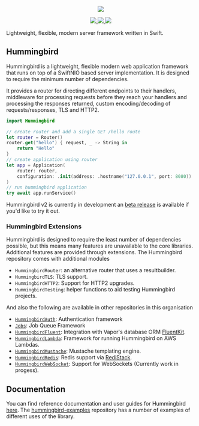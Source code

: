 <p align="center">
<picture>
  <source media="(prefers-color-scheme: dark)" srcset="https://github.com/hummingbird-project/hummingbird/assets/9382567/48de534f-8301-44bd-b117-dfb614909efd">
  <img src="https://github.com/hummingbird-project/hummingbird/assets/9382567/e371ead8-7ca1-43e3-8077-61d8b5eab879">
</picture>
</p>  
<p align="center">
<a href="https://swift.org">
  <img src="https://img.shields.io/badge/swift-5.9-brightgreen.svg"/>
</a>
<a href="https://github.com/hummingbird-project/hummingbird/actions?query=workflow%3ACI">
  <img src="https://github.com/hummingbird-project/hummingbird/actions/workflows/ci.yml/badge.svg?branch=main"/>
</a>
<a href="https://discord.gg/7ME3nZ7mP2">
  <img src="https://img.shields.io/badge/chat-discord-brightgreen.svg"/>
</a>
</p>

Lightweight, flexible, modern server framework written in Swift.

## Hummingbird

Hummingbird is a lightweight, flexible modern web application framework that runs on top of a SwiftNIO based server implementation. It is designed to require the minimum number of dependencies.

It provides a router for directing different endpoints to their handlers, middleware for processing requests before they reach your handlers and processing the responses returned, custom encoding/decoding of requests/responses, TLS and HTTP2.

```swift
import Hummingbird

// create router and add a single GET /hello route
let router = Router()
router.get("hello") { request, _ -> String in
    return "Hello"
}
// create application using router
let app = Application(
    router: router,
    configuration: .init(address: .hostname("127.0.0.1", port: 8080))
)
// run hummingbird application
try await app.runService()
```

Hummingbird v2 is currently in development an [beta release](https://github.com/hummingbird-project/hummingbird/releases/tag/2.0.0-beta.2) is available if you'd like to try it out.

### Hummingbird Extensions

Hummingbird is designed to require the least number of dependencies possible, but this means many features are unavailable to the core libraries. Additional features are provided through extensions. The Hummingbird repository comes with additional modules 

- `HummingbirdRouter`: an alternative router that uses a resultbuilder.
- `HummingbirdTLS`: TLS support.
- `HummingbirdHTTP2`: Support for HTTP2 upgrades.
- `HummingbirdTesting`: helper functions to aid testing Hummingbird projects.

And also the following are available in other repositories in this organisation

- [`HummingbirdAuth`](https://github.com/hummingbird-project/hummingbird-auth/tree/main): Authentication framework
- [`Jobs`](https://github.com/hummingbird-project/swift-jobs/tree/main): Job Queue Framework
- [`HummingbirdFluent`](https://github.com/hummingbird-project/hummingbird-fluent/tree/main): Integration with Vapor's database ORM [FluentKit](https://github.com/Vapor/fluent-kit).
- [`HummingbirdLambda`](https://github.com/hummingbird-project/hummingbird-lambda/tree/main): Framework for running Hummingbird on AWS Lambdas.
- [`HummingbirdMustache`](https://github.com/hummingbird-project/hummingbird-mustache): Mustache templating engine.
- [`HummingbirdRedis`](https://github.com/hummingbird-project/hummingbird-redis/tree/main): Redis support via [RediStack](https://github.com/swift-server/RediStack).
- [`HummingbirdWebSocket`](https://github.com/hummingbird-project/hummingbird-websocket/tree/main): Support for WebSockets (Currently work in progess).

## Documentation

You can find reference documentation and user guides for Hummingbird [here](https://docs.hummingbird.codes/2.0/documentation/hummingbird/). The [hummingbird-examples](https://github.com/hummingbird-project/hummingbird-examples/tree/main) repository has a number of examples of different uses of the library.
